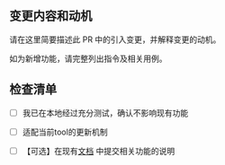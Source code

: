 ## 变更内容和动机

请在这里简要描述此 PR 中的引入变更，并解释变更的动机。

如为新增功能，请完整列出指令及相关用例。

## 检查清单

<!-- 请确保以下步骤均已完成 -->

- [ ] 我已在本地经过充分测试，确认不影响现有功能
- [ ] 适配当前tool的更新机制
- [ ] 【可选】在现有[文档](https://github.com/avilliai/Eridanus_doc) 中提交相关功能的说明

